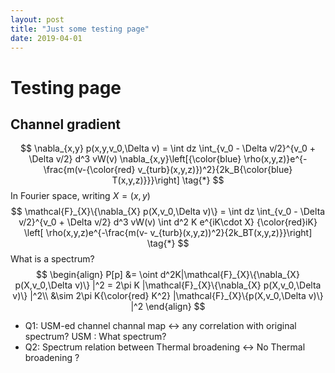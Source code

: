 ```yaml
---
layout: post
title: "Just some testing page"
date: 2019-04-01
---
```

# Testing page
## Channel gradient
$$
\nabla_{x,y} p(x,y,v_0,\Delta v) = \int dz \int_{v_0 - \Delta v/2}^{v_0 + \Delta v/2} d^3 vW(v) \nabla_{x,y}\left[{\color{blue} \rho(x,y,z)}e^{-\frac{m(v-{\color{red} v_{turb}(x,y,z)})^2}{2k_B{\color{blue} T(x,y,z)}}}\right]  \tag{*}
$$
In Fourier space, writing $X=(x,y)$
$$
\mathcal{F}_{X}\{\nabla_{X} p(X,v_0,\Delta v)\}  = \int dz \int_{v_0 - \Delta v/2}^{v_0 + \Delta v/2} d^3 vW(v) \int d^2 K e^{iK\cdot X} {\color{red}iK} \left[ \rho(x,y,z)e^{-\frac{m(v- v_{turb}(x,y,z))^2}{2k_BT(x,y,z)}}\right] \tag{*}
$$
What is a spectrum?
$$
\begin{align}
P[p] &= \oint d^2K|\mathcal{F}_{X}\{\nabla_{X} p(X,v_0,\Delta v)\} |^2 = 2\pi K |\mathcal{F}_{X}\{\nabla_{X} p(X,v_0,\Delta v)\} |^2\\
&\sim 2\pi K{\color{red} K^2} |\mathcal{F}_{X}\{p(X,v_0,\Delta v)\} |^2
\end{align}
$$
- Q1: USM-ed channel channal map <-> any correlation with original spectrum?
  USM : What spectrum?
- Q2: Spectrum relation between Thermal broadening <-> No Thermal broadening ?